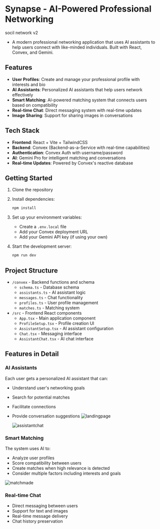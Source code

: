# Synapse - AI-Powered Professional Networking
socil network v2

- A modern professional networking application that uses AI assistants to help users connect with like-minded individuals. Built with React, Convex, and Gemini.

## Features

- **User Profiles**: Create and manage your professional profile with interests and bio
- **AI Assistants**: Personalized AI assistants that help users network effectively
- **Smart Matching**: AI-powered matching system that connects users based on compatibility
- **Real-time Chat**: Direct messaging system with real-time updates
- **Image Sharing**: Support for sharing images in conversations

## Tech Stack

- **Frontend**: React + Vite + TailwindCSS
- **Backend**: Convex (Backend-as-a-Service with real-time capabilities)
- **Authentication**: Convex Auth with username/password
- **AI**: Gemini Pro for intelligent matching and conversations
- **Real-time Updates**: Powered by Convex's reactive database

## Getting Started

1. Clone the repository
2. Install dependencies:
   ```bash
   npm install
   ```
3. Set up your environment variables:
   - Create a `.env.local` file
   - Add your Convex deployment URL
   - Add your Gemini API key (if using your own)

4. Start the development server:
   ```bash
   npm run dev
   ```

## Project Structure

- `/convex` - Backend functions and schema
  - `schema.ts` - Database schema
  - `assistants.ts` - AI assistant logic
  - `messages.ts` - Chat functionality
  - `profiles.ts` - User profile management
  - `matches.ts` - Matching system
- `/src` - Frontend React components
  - `App.tsx` - Main application component
  - `ProfileSetup.tsx` - Profile creation UI
  - `AssistantSetup.tsx` - AI assistant configuration
  - `Chat.tsx` - Messaging interface
  - `AssistantChat.tsx` - AI chat interface

## Features in Detail

### AI Assistants
Each user gets a personalized AI assistant that can:
- Understand user's networking goals
- Search for potential matches
- Facilitate connections
- Provide conversation suggestions
  ![landingpage](https://github.com/user-attachments/assets/8fd3ae68-f3be-419f-8733-f0a58f7b51e8)
  
  ![assistantchat](https://github.com/user-attachments/assets/02fcf8bc-3409-4e75-aeb1-f0eb3bd82bef)

### Smart Matching
The system uses AI to:
- Analyze user profiles
- Score compatibility between users
- Create matches when high relevance is detected
- Consider multiple factors including interests and goals
  
![matchmade](https://github.com/user-attachments/assets/a845ff08-0e70-4f66-86c2-f91f4117bdc5)


### Real-time Chat
- Direct messaging between users
- Support for text and images
- Real-time message delivery
- Chat history preservation

